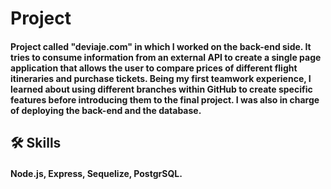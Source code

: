 # Project
#### Project called "deviaje.com" in which I worked on the back-end side. It tries to consume information from an external API to create a single page application that allows the user to compare prices of different flight itineraries and purchase tickets. Being my first teamwork experience, I learned about using different branches within GitHub to create specific features before introducing them to the final project. I was also in charge of deploying the back-end and the database. 
## 🛠 Skills 
#### Node.js, Express, Sequelize, PostgrSQL.
